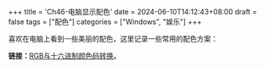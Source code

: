 +++
title = 'Ch46-电脑显示配色'
date = 2024-06-10T14:12:43+08:00
draft = false
tags = ["配色"]
categories = ["Windows", "娱乐"]
+++

喜欢在电脑上看到一些美丽的配色，这里记录一些常用的配色方案：

**链接：**[RGB与十六进制颜色码转换](https://www.toolhelper.cn/Color/RGBToHex)。